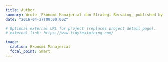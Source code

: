 ```yaml
---
title: Author
summary: Wrote _Ekonomi Manajerial dan Strategi Bersaing_ published by Murai Kencana Jakarta, and _Ekonomi Mikro Suatu Pendekatan Praktis_, _Ekonomi Mikro Sebuah Kajian Komprehensif_ with Said Kelana, Sugiarto, Brastoro and Rachmat Sudjana published by Gramedia Pustaka Utama.
date: "2016-04-27T00:00:00Z"

# Optional external URL for project (replaces project detail page).
# external_link: https://www.tidytextmining.com/

image:
  caption: Ekonomi Manajerial
  focal_point: Smart
---
```

